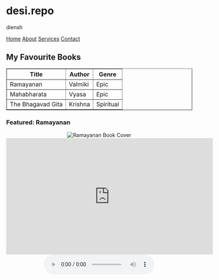 # desi.repo
diensh

<!DOCTYPE html> 
<html> 
<head> 
<title>Ramayanam Book Page</title> 
</head> 
<body> 
<nav> 
<a href="#home">Home</a> 
<a href="#about">About</a> 
<a href="#services">Services</a> 
<a href="#contact">Contact</a> 
</nav> 
<div class="content"> 
<h2>My Favourite Books</h2> 
<table border="1"> 
<tr> 
<th>Title</th> 
<th>Author</th> 
<th>Genre</th> 
</tr> 
<tr> 
<td>Ramayanan</td> 
<td>Valmiki</td> 
<td>Epic</td> 
</tr> 
<tr> 
<td>Mahabharata</td> 
<td>Vyasa</td> 
<td>Epic</td> 
</tr> 
<tr> 
<td>The Bhagavad Gita</td> 
<td>Krishna</td> 
<td>Spiritual</td> 
</tr> 
</table> 
<div class="media-section"> 
<h3>Featured: Ramayanan</h3> 
<center> 
<!-- Book Cover Image --> 
<img src="rama.jpg" alt="Ramayanan Book Cover"> 
</center> 
<center> 
<!-- Video Review --><iframe width="560" height="315" 
src="https://www.youtube.com/embed/pDKnWT8-dec?si=oHQaGTnKxlKtz-Pn" title="YouTube 
video player "frameborder="0"allow="accelerometer; autoplay; clipboard-write; encrypted
media; gyroscope; picture-in-picture; web-share" referrerpolicy="strict-origin-when-cross
origin" allowfullscreen> 
</iframe> 
</center> 
<center> 
<!-- Audio Interview --> 
<audio controls> 
<source src="valmiki_interview.mp3" type="audio/mpeg"> 
Your browser does not support the audio element. 
</audio> 
</center> 
</div> 
</div> 
</body> 
</html>
